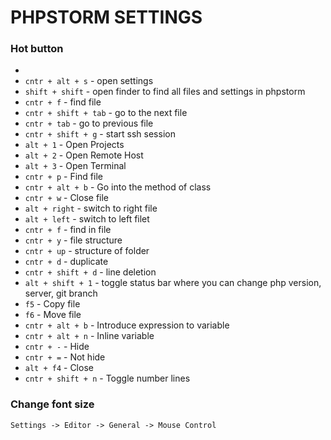 # PHPSTORM SETTINGS

### Hot button
* 
* `cntr + alt + s` - open settings
* `shift + shift` - open finder to find all files and settings in phpstorm
* `cntr + f` - find file
* `cntr + shift + tab` - go to the next file
* `cntr + tab` - go to previous file
* `cntr + shift + g` - start ssh session
* `alt + 1` - Open Projects
* `alt + 2` - Open Remote Host
* `alt + 3` - Open Terminal
* `cntr + p` - Find file
* `cntr + alt + b` - Go into the method of class
* `cntr + w` - Close file
* `alt + right` - switch to right file
* `alt + left` - switch to left filet
* `cntr + f` - find in file
* `cntr + y` - file structure
* `cntr + up` - structure of folder
* `cntr + d` - duplicate
* `cntr + shift + d` - line deletion
* `alt + shift + 1` - toggle status bar where you can change php version, server, git branch
* `f5` - Copy file
* `f6` - Move file
* `cntr + alt + b` - Introduce expression to variable
* `cntr + alt + n` - Inline variable
* `cntr + -` - Hide 
* `cntr + =` - Not hide
* `alt + f4` - Close
* `cntr + shift + n` - Toggle number lines

### Change font size
`Settings -> Editor -> General -> Mouse Control`